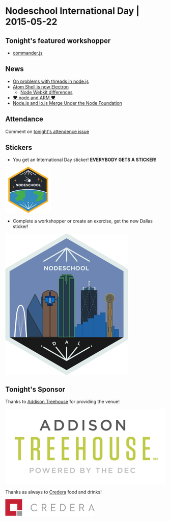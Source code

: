 # Nodeschool International Day | 2015-05-22

## Tonight's featured workshopper

- [commander.js](https://github.com/gangstead/comder)

## News

- [On problems with threads in node.js](http://www.future-processing.pl/blog/on-problems-with-threads-in-node-js/)
- [Atom Shell is now Electron](http://blog.atom.io/2015/04/23/electron.html)
  - [Node Webkit differences](https://github.com/atom/electron/blob/master/docs/development/atom-shell-vs-node-webkit.md)
- [♥ node and ARM ♥](https://medium.com/@nodesource/node-and-arm-b5e3eebf449)
- [Node.js and io.js Merge Under the Node Foundation](http://www.infoq.com/news/2015/05/nodejs-iojs)

## Attendance

Comment on [tonight's attendence issue](https://github.com/nodeschool/dallas/issues/49)

## Stickers

- You get an International Day sticker! __EVERYBODY GETS A STICKER!__

![International Day](images/international-day.png)

- Complete a workshopper or create an exercise, get the new Dallas sticker!

![Nodeschool Dallas](images/nodeschool-dallas-skyline.png)

## Tonight's Sponsor

Thanks to [Addison Treehouse](http://www.addisontreehouse.com) for providing the venue!

![Addison Treehouse](images/addison-treehouse.png)

Thanks as always to [Credera](http://www.credera.com) food and drinks!

![Credera Logo](images/credera-logo-new.png)
